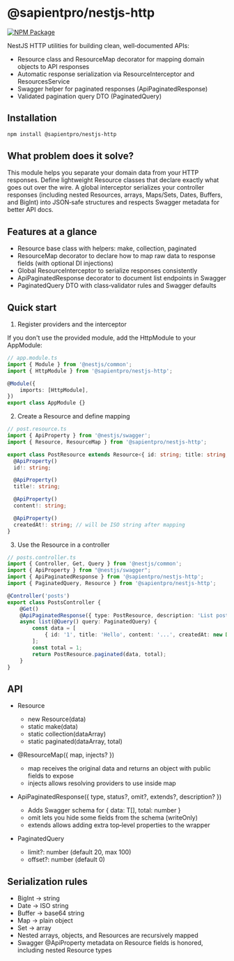 # @sapientpro/nestjs-http
[![NPM Package](https://img.shields.io/npm/v/@sapientpro/nestjs-http.svg)](https://www.npmjs.org/package/@sapientpro/nestjs-http)

NestJS HTTP utilities for building clean, well‑documented APIs:
- Resource class and ResourceMap decorator for mapping domain objects to API responses
- Automatic response serialization via ResourceInterceptor and ResourcesService
- Swagger helper for paginated responses (ApiPaginatedResponse)
- Validated pagination query DTO (PaginatedQuery)

## Installation

```sh
npm install @sapientpro/nestjs-http
```

## What problem does it solve?

This module helps you separate your domain data from your HTTP responses. Define lightweight Resource classes that declare exactly what goes out over the wire. A global interceptor serializes your controller responses (including nested Resources, arrays, Maps/Sets, Dates, Buffers, and BigInt) into JSON‑safe structures and respects Swagger metadata for better API docs.

## Features at a glance
- Resource base class with helpers: make, collection, paginated
- ResourceMap decorator to declare how to map raw data to response fields (with optional DI injections)
- Global ResourceInterceptor to serialize responses consistently
- ApiPaginatedResponse decorator to document list endpoints in Swagger
- PaginatedQuery DTO with class‑validator rules and Swagger defaults

## Quick start

1) Register providers and the interceptor

If you don't use the provided module, add the HttpModule to your AppModule:

```ts
// app.module.ts
import { Module } from '@nestjs/common';
import { HttpModule } from '@sapientpro/nestjs-http';

@Module({
    imports: [HttpModule],
})
export class AppModule {}
```

2) Create a Resource and define mapping

```ts
// post.resource.ts
import { ApiProperty } from '@nestjs/swagger';
import { Resource, ResourceMap } from '@sapientpro/nestjs-http';

export class PostResource extends Resource<{ id: string; title: string; content: string; createdAt: Date }> {
  @ApiProperty()
  id!: string;

  @ApiProperty()
  title!: string;

  @ApiProperty()
  content!: string;

  @ApiProperty()
  createdAt!: string; // will be ISO string after mapping
}
```

3) Use the Resource in a controller

```ts
// posts.controller.ts
import { Controller, Get, Query } from '@nestjs/common';
import { ApiProperty } from "@nestjs/swagger";
import { ApiPaginatedResponse } from '@sapientpro/nestjs-http';
import { PaginatedQuery, Resource } from '@sapientpro/nestjs-http';

@Controller('posts')
export class PostsController {
    @Get()
    @ApiPaginatedResponse({ type: PostResource, description: 'List posts' })
    async list(@Query() query: PaginatedQuery) {
        const data = [
            { id: '1', title: 'Hello', content: '...', createdAt: new Date() },
        ];
        const total = 1;
        return PostResource.paginated(data, total);
    }
}
```

## API

- Resource<T>
  - new Resource(data)
  - static make(data)
  - static collection(dataArray)
  - static paginated(dataArray, total)

- @ResourceMap({ map, injects? })
  - map receives the original data and returns an object with public fields to expose
  - injects allows resolving providers to use inside map

- ApiPaginatedResponse({ type, status?, omit?, extends?, description? })
  - Adds Swagger schema for { data: T[], total: number }
  - omit lets you hide some fields from the schema (writeOnly)
  - extends allows adding extra top‑level properties to the wrapper

- PaginatedQuery
  - limit?: number (default 20, max 100)
  - offset?: number (default 0)

## Serialization rules
- BigInt -> string
- Date -> ISO string
- Buffer -> base64 string
- Map -> plain object
- Set -> array
- Nested arrays, objects, and Resources are recursively mapped
- Swagger @ApiProperty metadata on Resource fields is honored, including nested Resource types
